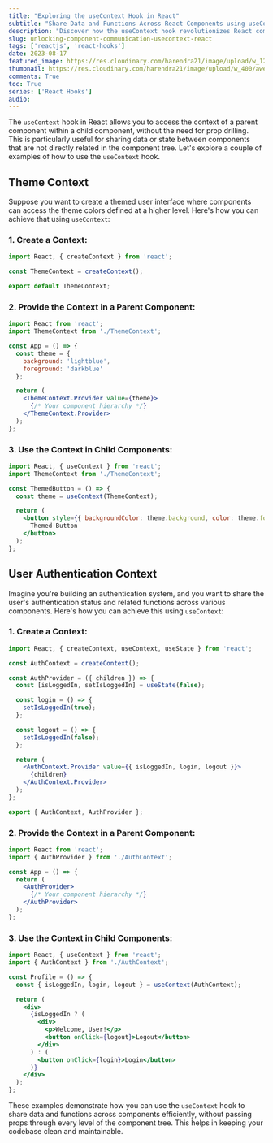 ```yaml
---
title: "Exploring the useContext Hook in React"
subtitle: "Share Data and Functions Across React Components using useContext"
description: "Discover how the useContext hook revolutionizes React component communication. Easily share data and functions without prop drilling, enhancing code clarity and performance."
slug: unlocking-component-communication-usecontext-react
tags: ['reactjs', 'react-hooks']
date: 2023-08-17
featured_image: https://res.cloudinary.com/harendra21/image/upload/w_1200/awesome-blog/awesome-javascript/React_Hooks_useContext_izbhvl.png
thumbnail: https://res.cloudinary.com/harendra21/image/upload/w_400/awesome-blog/awesome-javascript/React_Hooks_useContext_izbhvl.png
comments: True
toc: True
series: ['React Hooks']
audio: 
---
```


The `useContext` hook in React allows you to access the context of a parent component within a child component, without the need for prop drilling. This is particularly useful for sharing data or state between components that are not directly related in the component tree. Let's explore a couple of examples of how to use the `useContext` hook.

## Theme Context

Suppose you want to create a themed user interface where components can access the theme colors defined at a higher level. Here's how you can achieve that using `useContext`:

### 1. Create a Context:
```jsx
import React, { createContext } from 'react';

const ThemeContext = createContext();

export default ThemeContext;
```

### 2. Provide the Context in a Parent Component:
```jsx
import React from 'react';
import ThemeContext from './ThemeContext';

const App = () => {
  const theme = {
    background: 'lightblue',
    foreground: 'darkblue'
  };

  return (
    <ThemeContext.Provider value={theme}>
      {/* Your component hierarchy */}
    </ThemeContext.Provider>
  );
};
```

### 3. Use the Context in Child Components:
```jsx
import React, { useContext } from 'react';
import ThemeContext from './ThemeContext';

const ThemedButton = () => {
  const theme = useContext(ThemeContext);

  return (
    <button style={{ backgroundColor: theme.background, color: theme.foreground }}>
      Themed Button
    </button>
  );
};
```

## User Authentication Context

Imagine you're building an authentication system, and you want to share the user's authentication status and related functions across various components. Here's how you can achieve this using `useContext`:

### 1. Create a Context:
```jsx
import React, { createContext, useContext, useState } from 'react';

const AuthContext = createContext();

const AuthProvider = ({ children }) => {
  const [isLoggedIn, setIsLoggedIn] = useState(false);

  const login = () => {
    setIsLoggedIn(true);
  };

  const logout = () => {
    setIsLoggedIn(false);
  };

  return (
    <AuthContext.Provider value={{ isLoggedIn, login, logout }}>
      {children}
    </AuthContext.Provider>
  );
};

export { AuthContext, AuthProvider };
```

### 2. Provide the Context in a Parent Component:
```jsx
import React from 'react';
import { AuthProvider } from './AuthContext';

const App = () => {
  return (
    <AuthProvider>
      {/* Your component hierarchy */}
    </AuthProvider>
  );
};
```

### 3. Use the Context in Child Components:
```jsx
import React, { useContext } from 'react';
import { AuthContext } from './AuthContext';

const Profile = () => {
  const { isLoggedIn, login, logout } = useContext(AuthContext);

  return (
    <div>
      {isLoggedIn ? (
        <div>
          <p>Welcome, User!</p>
          <button onClick={logout}>Logout</button>
        </div>
      ) : (
        <button onClick={login}>Login</button>
      )}
    </div>
  );
};
```

These examples demonstrate how you can use the `useContext` hook to share data and functions across components efficiently, without passing props through every level of the component tree. This helps in keeping your codebase clean and maintainable.